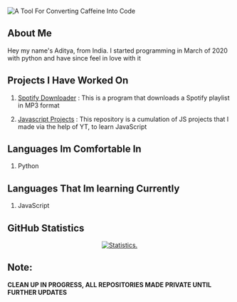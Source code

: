 ![A Tool For Converting Caffeine Into Code](https://i.pinimg.com/originals/b6/d9/e4/b6d9e4bb3642d036a207f7a83b2f9128.jpg)

## About Me

Hey my name's Aditya, from India. I started programming in March of 2020 with python and have since feel in love with it

## Projects I Have Worked On

1. [Spotify Downloader](https://github.com/Reverend-Toady/Spotify-Downloader)
  : This is a program that downloads a Spotify playlist in MP3 format
  
2. [Javascript Projects](https://github.com/Reverend-Toady/JavaScript-Projects)
  : This repository is a cumulation of JS projects that I made via the help of YT, to learn JavaScript

## Languages Im Comfortable In
1. Python

## Languages That Im learning Currently
1. JavaScript

## GitHub Statistics

<p align=center>
<a href="https://github.com/Reverend-Toady">
  <img align="center" src="https://github-readme-stats.vercel.app/api?username=Reverend-Toady&show_icons=true&include_all_commits=true&count_private=true$show_icons=true&theme=tokyonight&hide_border=true" alt="Statistics." />
</a>
</p>
</details>

## Note: 

**CLEAN UP IN PROGRESS, ALL REPOSITORIES MADE PRIVATE UNTIL FURTHER UPDATES**
